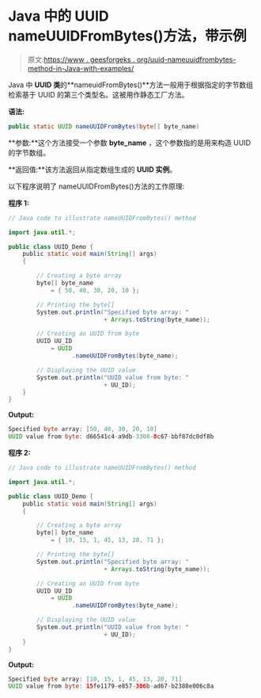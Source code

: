 # Java 中的 UUID nameUUIDFromBytes()方法，带示例

> 原文:[https://www . geesforgeks . org/uuid-nameuuidfrombytes-method-in-Java-with-examples/](https://www.geeksforgeeks.org/uuid-nameuuidfrombytes-method-in-java-with-examples/)

Java 中 **UUID 类**的**nameuidFromBytes()**方法一般用于根据指定的字节数组检索基于 UUID 的第三个类型名。这被用作静态工厂方法。

**语法:**

```java
public static UUID nameUUIDFromBytes(byte[] byte_name)
```

**参数:**这个方法接受一个参数 **byte_name** ，这个参数指的是用来构造 UUID 的字节数组。

**返回值:**该方法返回从指定数组生成的 **UUID 实例**。

以下程序说明了 nameUUIDFromBytes()方法的工作原理:

**程序 1:**

```java
// Java code to illustrate nameUUIDFromBytes() method

import java.util.*;

public class UUID_Demo {
    public static void main(String[] args)
    {

        // Creating a byte array
        byte[] byte_name
            = { 50, 40, 30, 20, 10 };

        // Printing the byte[]
        System.out.println("Specified byte array: "
                           + Arrays.toString(byte_name));

        // Creating an UUID from byte
        UUID UU_ID
            = UUID
                  .nameUUIDFromBytes(byte_name);

        // Displaying the UUID value
        System.out.println("UUID value from byte: "
                           + UU_ID);
    }
}
```

**Output:**

```java
Specified byte array: [50, 40, 30, 20, 10]
UUID value from byte: d66541c4-a9db-3308-8c67-bbf87dc0df8b

```

**程序 2:**

```java
// Java code to illustrate nameUUIDFromBytes() method

import java.util.*;

public class UUID_Demo {
    public static void main(String[] args)
    {

        // Creating a byte array
        byte[] byte_name
            = { 10, 15, 1, 45, 13, 20, 71 };

        // Printing the byte[]
        System.out.println("Specified byte array: "
                           + Arrays.toString(byte_name));

        // Creating an UUID from byte
        UUID UU_ID
            = UUID
                  .nameUUIDFromBytes(byte_name);

        // Displaying the UUID value
        System.out.println("UUID value from byte: "
                           + UU_ID);
    }
}
```

**Output:**

```java
Specified byte array: [10, 15, 1, 45, 13, 20, 71]
UUID value from byte: 15fe1179-e857-306b-ad67-b2388e006c8a

```